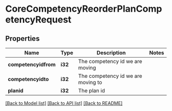 # CoreCompetencyReorderPlanCompetencyRequest

## Properties

Name | Type | Description | Notes
------------ | ------------- | ------------- | -------------
**competencyidfrom** | **i32** | The competency id we are moving | 
**competencyidto** | **i32** | The competency id we are moving to | 
**planid** | **i32** | The plan id | 

[[Back to Model list]](../README.md#documentation-for-models) [[Back to API list]](../README.md#documentation-for-api-endpoints) [[Back to README]](../README.md)


